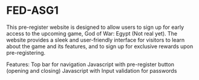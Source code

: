 # FED-ASG1

This pre-register website is designed to allow users to sign up for early access to the upcoming game, God of War: Egypt (Not real yet). The website provides a sleek and user-friendly interface for visitors to learn about the game and its features, and to sign up for exclusive rewards upon pre-registering.<br>


Features:
Top bar for navigation
Javascript with pre-register button (opening and closing)
Javascript with Input validation for passwords


